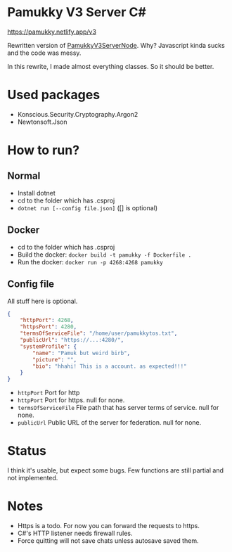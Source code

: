 # Pamukky V3 Server C#
https://pamukky.netlify.app/v3

Rewritten version of [PamukkyV3ServerNode](https://github.com/HAKANKOKCU/PamukkyV3ServerNode). Why? Javascript kinda sucks and the code was messy.

In this rewrite, I made almost everything classes. So it should be better.

# Used packages
* Konscious.Security.Cryptography.Argon2
* Newtonsoft.Json

# How to run?
## Normal
- Install dotnet
- cd to the folder which has .csproj
- `dotnet run [--config file.json]` ([] is optional)

## Docker
- cd to the folder which has .csproj
- Build the docker: `docker build -t pamukky -f Dockerfile .`
- Run the docker: `docker run -p 4268:4268 pamukky`

## Config file
All stuff here is optional.

```json
{
    "httpPort": 4268,
    "httpsPort": 4280,
    "termsOfServiceFile": "/home/user/pamukkytos.txt",
    "publicUrl": "https://...:4280/",
    "systemProfile": {
        "name": "Pamuk but weird birb",
        "picture": "",
        "bio": "hhahi! This is a account. as expected!!!"
    }
}
```

* `httpPort` Port for http
* `httpPort` Port for https. null for none.
* `termsOfServiceFile` File path that has server terms of service. null for none.
* `publicUrl` Public URL of the server for federation. null for none.


# Status
I think it's usable, but expect some bugs.
Few functions are still partial and not implemented.

# Notes
* Https is a todo. For now you can forward the requests to https.
* C#'s HTTP listener needs firewall rules.
* Force quitting will not save chats unless autosave saved them.
